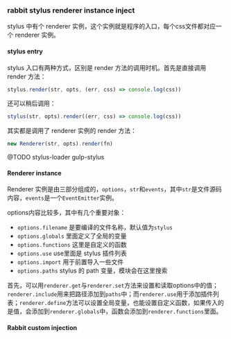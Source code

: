 ### rabbit stylus renderer instance inject

stylus 中有个 renderer 实例，这个实例就是程序的入口，每个css文件都对应一个 renderer 实例。

#### stylus entry

stylus 入口有两种方式，区别是 render 方法的调用时机。首先是直接调用 render 方法：

```js
stylus.render(str, opts, (err, css) => console.log(css))
```

还可以稍后调用：

```js
stylus(str, opts).render((err, css) => console.log(css))
```

其实都是调用了 renderer 实例的 render 方法：

```js
new Renderer(str, opts).render(fn)
```

@TODO stylus-loader gulp-stylus


#### Renderer instance

Renderer 实例是由三部分组成的，`options`，`str`和`events`，其中`str`是文件源码内容，`events`是一个`EventEmitter`实例。

options内容比较多，其中有几个重要对象：

* `options.filename` 是要编译的文件名称，默认值为`stylus`
* `options.globals` 里面定义了全局的变量
* `options.functions` 这里是自定义的函数
* `options.use` use里面是 stylus 插件列表
* `options.import` 用于前置导入一些文件
* `options.paths` stylus 的 path 变量，模块会在这里搜索

首先，可以用`renderer.get`与`renderer.set`方法来设置和读取options中的值；`renderer.include`用来把路径添加到`paths`中；而`renderer.use`用于添加插件列表；`renderer.define`方法可以设置全局变量，也能设置自定义函数，如果传入的是值，会添加到`renderer.globals`中，函数会添加到`renderer.functions`里面。


#### Rabbit custom injection

